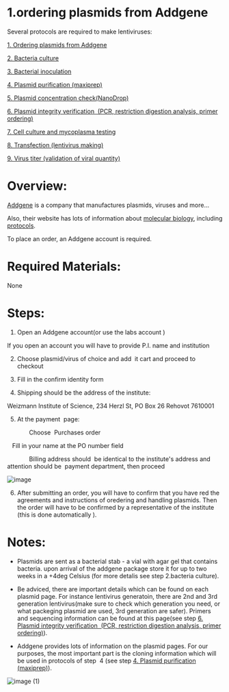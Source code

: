 1.ordering plasmids from Addgene
=============================================

Several protocols are required to make lentiviruses:

[1.  Ordering plasmids from Addgene](https://github.com/NeuralSyntaxLab/lab-handbook/blob/main/Chemichals%2C%20Solutions%2C%20Dlutions%2C%20and%20Reagents/lentivirus%20production%20protocols/1.ordering%20plasmids%20from%20Addgene.md)
    
[2.  Bacteria culture](https://github.com/NeuralSyntaxLab/lab-handbook/blob/main/Chemichals%2C%20Solutions%2C%20Dlutions%2C%20and%20Reagents/lentivirus%20production%20protocols/2.bacteria%20culture.md)
    
[3.  Bacterial inoculation](https://github.com/NeuralSyntaxLab/lab-handbook/blob/main/Chemichals%2C%20Solutions%2C%20Dlutions%2C%20and%20Reagents/lentivirus%20production%20protocols/3.bacterial%20inoculation.md)
    
[4.  Plasmid purification (maxiprep)](https://github.com/NeuralSyntaxLab/lab-handbook/blob/main/Chemichals%2C%20Solutions%2C%20Dlutions%2C%20and%20Reagents/lentivirus%20production%20protocols/4.%20plasmid%20purification.md)
    
[5.  Plasmid concentration check(NanoDrop)](https://github.com/NeuralSyntaxLab/lab-handbook/blob/main/Chemichals%2C%20Solutions%2C%20Dlutions%2C%20and%20Reagents/lentivirus%20production%20protocols/5.%20plasmid%20concentration%20check.md)
    
[6.  Plasmid integrity verification  (PCR, restriction digestion analysis, primer ordering)](https://github.com/NeuralSyntaxLab/lab-handbook/blob/main/Chemichals%2C%20Solutions%2C%20Dlutions%2C%20and%20Reagents/lentivirus%20production%20protocols/6.plasmid%20integrity%20verification(sequencing).md)
    
[7.  Cell culture and mycoplasma testing](https://github.com/NeuralSyntaxLab/lab-handbook/blob/main/Chemichals%2C%20Solutions%2C%20Dlutions%2C%20and%20Reagents/lentivirus%20production%20protocols/7.HEK%20293T%20cells%20split%20and%20maintenance.md)
    
[8. Transfection (lentivirus making)](https://github.com/NeuralSyntaxLab/lab-handbook/blob/main/Chemichals%2C%20Solutions%2C%20Dlutions%2C%20and%20Reagents/lentivirus%20production%20protocols/8.Transfection.md)
    
[9.  Virus titer (validation of viral quantity)](https://github.com/NeuralSyntaxLab/lab-handbook/blob/main/Chemichals,%20Solutions,%20Dlutions,%20and%20Reagents/lentivirus%20production%20protocols/9.virus%20titer%20(validation%20of%20viral%20quantity).md)
    

Overview:
=========

[Addgene](https://www.addgene.org/) is a company that manufactures plasmids, viruses and more...

Also, their website has lots of information about [molecular biology](https://www.addgene.org/mol-bio-reference/), including [protocols](https://www.addgene.org/protocols/).

To place an order, an Addgene account is required.

Required Materials:
===================

None

Steps:
======

1.  Open an Addgene account(or use the labs account )
    

If you open an account you will have to provide P.I. name and institution

  

2.  Choose plasmid/virus of choice and add  it cart and proceed to checkout
    
3.  Fill in the confirm identity form
    
4.  Shipping should be the address of the institute:
    
Weizmann Institute of Science, 234 Herzl St, PO Box 26 Rehovot 7610001

5.  At the payment  page:
    

             Choose  Purchases order

   Fill in your name at the PO number field

             Billing address should  be identical to the institute's address and attention  should be  payment department, then proceed  

![image](https://user-images.githubusercontent.com/111876216/232285821-774a9d8c-26ba-4947-8930-47a059478300.png)


6.  After submitting an order, you will have to confirm that you have red the agreements and instructions of oredering and handling plasmids. Then the order will have to be confirmed by a representative of the institute (this is done automatically ).
    

Notes:
======

* Plasmids are sent as a bacterial stab - a vial with agar gel that contains bacteria. upon arrival of the addgene package store it for up to two weeks in a +4deg Celsius (for more detalis see step 2.bacteria culture).

* Be adviced, there are important details which can be found on each plasmid page. For instance lentivirus generatoin, there are 2nd and 3rd generation lentivirus(make sure to check which generation you need, or what packeging plasmid are used, 3rd generation are safer). 
Primers and sequencing information can be found at this page(see step [6.  Plasmid integrity verification  (PCR, restriction digestion analysis, primer ordering)](https://github.com/NeuralSyntaxLab/lab-handbook/blob/main/Chemichals%2C%20Solutions%2C%20Dlutions%2C%20and%20Reagents/lentivirus%20production%20protocols/6.plasmid%20integrity%20verification(sequencing).md)).
    
* Addgene provides lots of information on the plasmid pages. For our purposes, the most important part is the cloning information which will be used in protocols of step  4 (see step [4.  Plasmid purification (maxiprep)](https://github.com/NeuralSyntaxLab/lab-handbook/blob/main/Chemichals%2C%20Solutions%2C%20Dlutions%2C%20and%20Reagents/lentivirus%20production%20protocols/4.%20plasmid%20purification.md)).
    
![image (1)](https://user-images.githubusercontent.com/111876216/232285605-0c8b9572-0238-467a-aba8-16f41dd8c7e0.png)
